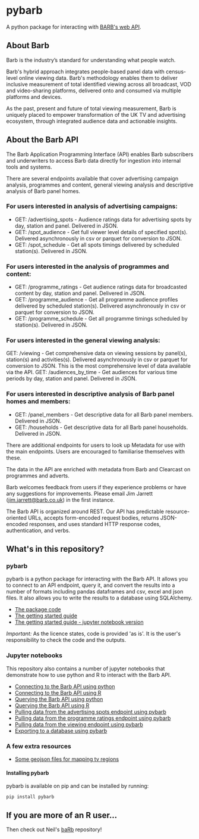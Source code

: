 # pybarb

A python package for interacting with [BARB's web API](https://barb-api.co.uk/api-docs).

## About Barb

Barb is the industry’s standard for understanding what people watch.

Barb's hybrid approach integrates people-based panel data with census-level online viewing data. Barb's methodology enables them to deliver inclusive measurement of total identified viewing across all broadcast, VOD and video-sharing platforms, delivered onto and consumed via multiple platforms and devices.

As the past, present and future of total viewing measurement, Barb is uniquely placed to empower transformation of the UK TV and advertising ecosystem, through integrated audience data and actionable insights.

## About the Barb API

The Barb Application Programming Interface (API) enables Barb subscribers and underwriters to access Barb data directly for ingestion into internal tools and systems.

There are several endpoints available that cover advertising campaign analysis, programmes and content, general viewing analysis and descriptive analysis of Barb panel homes.

### For users interested in analysis of advertising campaigns:

- GET: /advertising_spots - Audience ratings data for advertising spots by day, station and panel. Delivered in JSON.
- GET: /spot_audience - Get full viewer level details of specified spot(s). Delivered asynchronously in csv or parquet for conversion to JSON.
- GET: /spot_schedule - Get all spots timings delivered by scheduled station(s). Delivered in JSON.


### For users interested in the analysis of programmes and content:

- GET: /programme_ratings - Get audience ratings data for broadcasted content by day, station and panel. Delivered in JSON.
- GET: /programme_audience - Get all programme audience profiles delivered by scheduled station(s). Delivered asynchronously in csv or parquet for conversion to JSON.
- GET: /programme_schedule - Get all programme timings scheduled by station(s). Delivered in JSON.


### For users interested in the general viewing analysis:

GET: /viewing - Get comprehensive data on viewing sessions by panel(s), station(s) and activities(s). Delivered asynchronously in csv or parquet for conversion to JSON. This is the most comprehensive level of data available via the API.
GET: /audiences_by_time - Get audiences for various time periods by day, station and panel. Delivered in JSON.

### For users interested in descriptive analysis of Barb panel homes and members:

- GET: /panel_members - Get descriptive data for all Barb panel members. Delivered in JSON.
- GET: /households - Get descriptive data for all Barb panel households. Delivered in JSON.

There are additional endpoints for users to look up Metadata for use with the main endpoints. Users are encouraged to familiarise themselves with these.

The data in the API are enriched with metadata from Barb and Clearcast on programmes and adverts.

Barb welcomes feedback from users if they experience problems or have any suggestions for improvements. Please email Jim Jarrett (jim.jarrett@barb.co.uk) in the first instance.

The Barb API is organized around REST. Our API has predictable resource-oriented URLs, accepts form-encoded request bodies, returns JSON-encoded responses, and uses standard HTTP response codes, authentication, and verbs.


## What's in this repository?

### pybarb

pybarb is a python package for interacting with the Barb API. It allows you to connect to an API endpoint, query it, and convert the results into a number of formats including pandas dataframes and csv, excel and json files. It also allows you to write the results to a database using SQLAlchemy. 

- [The package code](https://github.com/coppeliaMLA/pybarb/tree/main/pybarb)
- [The getting started guide](http://www.coppelia.io/pybarb/pybarb/getting_started.html)
- [The getting started guide - jupyter notebook version](https://github.com/coppeliaMLA/pybarb/blob/main/pybarb/getting_started.ipynb)

*Important:* As the licence states, code is provided 'as is'. It is the user's responsibility to check the code and the outputs.

### Jupyter notebooks

This repository also contains a number of jupyter notebooks that demonstrate how to use python and R to interact with the Barb API. 

- [Connecting to the Barb API using python](jupyter_notebooks/connecting_to_the_barb_api_using_python.ipynb.ipynb)
- [Connecting to the Barb API using R](jupyter_notebooks/connecting_to_the_barb_api_using_R.ipynb)
- [Querying the Barb API using python](jupyter_notebooks/querying_the_barb_api_using_python.ipynb)
- [Querying the Barb API using R](jupyter_notebooks/querying_the_barb_api_using_R.ipynb)
- [Pulling data from the advertising spots endpoint using pybarb](jupyter_notebooks/pulling_data_from_the_advertising_spots_endpoint_using_pybarb.ipynb)
- [Pulling data from the programme ratings endpoint using pybarb](jupyter_notebooks/pulling_data_from_the_programme_ratings_endpoint_using_pybarb.ipynb)
- [Pulling data from the viewing endpoint using pybarb](jupyter_notebooks/pulling_data_from_the_viewing_endpoint_using_pybarb.ipynb)
- [Exporting to a database using pybarb](jupyter_notebooks/exporting_to_a_database_using_pybarb.ipynb)

### A few extra resources

- [Some geojson files for mapping tv regions](assets/tv_regions)

#### Installing pybarb

pybarb is available on pip and can be installed by running:

```
pip install pybarb
```

## If you are more of an R user...

Then check out Neil's [baRb](https://github.com/neilc-itv/baRb) repository!


